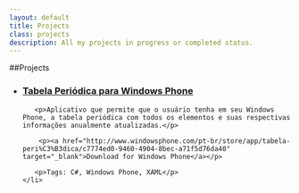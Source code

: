 ```yaml
---
layout: default
title: Projects
class: projects
description: All my projects in progress or completed status.
---
```


##Projects

<ul id="exp">
    <li>
       <h3><a href="http://www.windowsphone.com/pt-br/store/app/tabela-peri%C3%B3dica/c7774ed0-9460-4904-8bec-a71f5d76da40">Tabela Periódica para Windows Phone</a></h3>

       <p>Aplicativo que permite que o usuário tenha em seu Windows Phone, a tabela periódica com todos os elementos e suas respectivas informações anualmente atualizadas.</p>

        <p><a href="http://www.windowsphone.com/pt-br/store/app/tabela-peri%C3%B3dica/c7774ed0-9460-4904-8bec-a71f5d76da40" target="_blank">Download for Windows Phone</a></p>

       <p>Tags: C#, Windows Phone, XAML</p>
    </li>
</ul>
